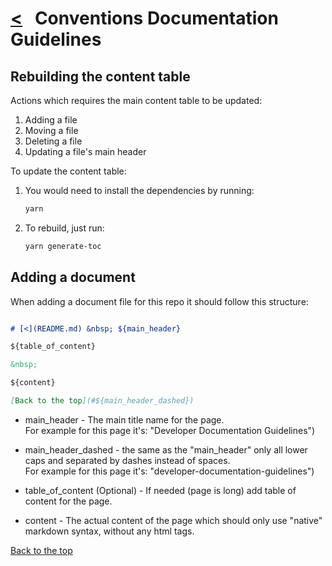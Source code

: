 # [<](README.md) &nbsp; Conventions Documentation Guidelines

## Rebuilding the content table

Actions which requires the main content table to be updated:

1. Adding a file
1. Moving a file
1. Deleting a file
1. Updating a file's main header

To update the content table:

1. You would need to install the dependencies by running:

    ```sh
    yarn
    ```

2. To rebuild, just run:

    ```sh
    yarn generate-toc
    ```

## Adding a document

When adding a  document file for this repo it should follow this structure:

```markdown

# [<](README.md) &nbsp; ${main_header}

${table_of_content}

&nbsp;

${content}

[Back to the top](#${main_header_dashed})

```

- main_header - The main title name for the page.\
For example for this page it's: "Developer Documentation Guidelines")

- main_header_dashed - the same as the "main_header" only all lower caps and separated by dashes instead of spaces.\
For example for this page it's: "developer-documentation-guidelines")

- table_of_content (Optional) - If needed (page is long) add table of content for the page.

- content - The actual content of the page which should only use "native" markdown syntax, without any html tags.

[Back to the top](#developer-documentation-guidelines)
